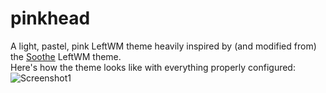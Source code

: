 # pinkhead
A light, pastel, pink LeftWM theme heavily inspired by (and modified from) the [Soothe](https://github.com/b4skyx/leftwm-soothe/) LeftWM theme.  
Here's how the theme looks like with everything properly configured:  
![Screenshot1](screenshot1)
